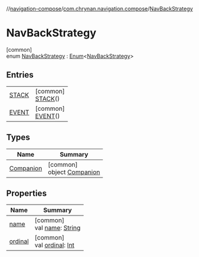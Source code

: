 //[navigation-compose](../../../index.md)/[com.chrynan.navigation.compose](../index.md)/[NavBackStrategy](index.md)

# NavBackStrategy

[common]\
enum [NavBackStrategy](index.md) : [Enum](https://kotlinlang.org/api/latest/jvm/stdlib/kotlin/-enum/index.html)&lt;[NavBackStrategy](index.md)&gt;

## Entries

| | |
|---|---|
| [STACK](-s-t-a-c-k/index.md) | [common]<br>[STACK](-s-t-a-c-k/index.md)() |
| [EVENT](-e-v-e-n-t/index.md) | [common]<br>[EVENT](-e-v-e-n-t/index.md)() |

## Types

| Name | Summary |
|---|---|
| [Companion](-companion/index.md) | [common]<br>object [Companion](-companion/index.md) |

## Properties

| Name | Summary |
|---|---|
| [name](-e-v-e-n-t/index.md#-372974862%2FProperties%2F-1093353005) | [common]<br>val [name](-e-v-e-n-t/index.md#-372974862%2FProperties%2F-1093353005): [String](https://kotlinlang.org/api/latest/jvm/stdlib/kotlin/-string/index.html) |
| [ordinal](-e-v-e-n-t/index.md#-739389684%2FProperties%2F-1093353005) | [common]<br>val [ordinal](-e-v-e-n-t/index.md#-739389684%2FProperties%2F-1093353005): [Int](https://kotlinlang.org/api/latest/jvm/stdlib/kotlin/-int/index.html) |
